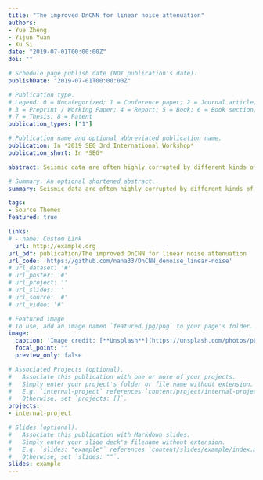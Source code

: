 ```yaml
---
title: "The improved DnCNN for linear noise attenuation"
authors:
- Yue Zheng
- Yijun Yuan
- Xu Si
date: "2019-07-01T00:00:00Z"
doi: ""

# Schedule page publish date (NOT publication's date).
publishDate: "2019-07-01T00:00:00Z"

# Publication type.
# Legend: 0 = Uncategorized; 1 = Conference paper; 2 = Journal article;
# 3 = Preprint / Working Paper; 4 = Report; 5 = Book; 6 = Book section;
# 7 = Thesis; 8 = Patent
publication_types: ["1"]

# Publication name and optional abbreviated publication name.
publication: In *2019 SEG 3rd International Workshop*
publication_short: In *SEG*

abstract: Seismic data are often highly corrupted by different kinds of noise, including linear noise. Therefore, the attenuation of linear noise has been an essential step in seismic data processing. Traditional methods of linear noise suppression are mostly based on the difference of signals and noise in transform domains. However, the application of these traditional methods is limited to some particular assumptions. For this reason, we utilize an algorithm based on deep convolutional neural network (DnCNN) to attenuate linear noise. DnCNN is proposed to suppress Gaussian noise in images. In term of the characteristics of linear noise, we make some improvements to the original DnCNN, like patch size, convolutional kernel number. Tests on two types of synthetic data both indicate that the improved DnCNN algorithm is capable of linear noise attenuation in the seismic data.

# Summary. An optional shortened abstract.
summary: Seismic data are often highly corrupted by different kinds of noise, including linear noise. We utilize an algorithm based on deep convolutional neural network (DnCNN) to attenuate linear noise.Tests on two types of synthetic data both indicate that the improved DnCNN algorithm is capable of linear noise attenuation in the seismic data.

tags:
- Source Themes
featured: true

links:
# - name: Custom Link
  url: http://example.org
url_pdf: publication/The improved DnCNN for linear noise attenuation
url_code: 'https://github.com/nana33/DnCNN_denoise_linear-noise'
# url_dataset: '#'
# url_poster: '#'
# url_project: ''
# url_slides: ''
# url_source: '#'
# url_video: '#'

# Featured image
# To use, add an image named `featured.jpg/png` to your page's folder. 
image:
  caption: 'Image credit: [**Unsplash**](https://unsplash.com/photos/pLCdAaMFLTE)'
  focal_point: ""
  preview_only: false

# Associated Projects (optional).
#   Associate this publication with one or more of your projects.
#   Simply enter your project's folder or file name without extension.
#   E.g. `internal-project` references `content/project/internal-project/index.md`.
#   Otherwise, set `projects: []`.
projects:
- internal-project

# Slides (optional).
#   Associate this publication with Markdown slides.
#   Simply enter your slide deck's filename without extension.
#   E.g. `slides: "example"` references `content/slides/example/index.md`.
#   Otherwise, set `slides: ""`.
slides: example
---
```

